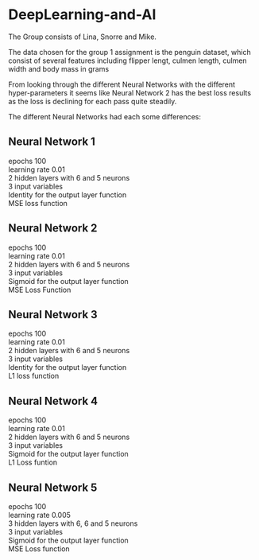 # DeepLearning-and-AI 
The Group consists of Lina, Snorre and Mike.


The data chosen for the group 1 assignment is the penguin dataset, which consist of several features including flipper lengt, culmen length, culmen width and body mass in grams

From looking through the different Neural Networks with the different hyper-parameters it seems like Neural Network 2 has the best loss results as the loss is declining for each pass quite steadily. 

The different Neural Networks had each some differences:

## Neural Network 1
epochs 100  <br />
learning rate 0.01 <br />
2 hidden layers with 6 and 5 neurons <br />
3 input variables <br />
Identity for the output layer function <br />
MSE loss function <br />

## Neural Network 2
epochs 100 <br />
learning rate 0.01 <br />
2 hidden layers with 6 and 5 neurons <br />
3 input variables <br />
Sigmoid for the output layer function <br />
MSE Loss Function <br />

## Neural Network 3
epochs 100 <br />
learning rate 0.01 <br />
2 hidden layers with 6 and 5 neurons <br />
3 input variables <br />
Identity for the output layer function <br />
L1 loss function <br />

## Neural Network 4
epochs 100 <br />
learning rate 0.01 <br />
2 hidden layers with 6 and 5 neurons <br />
3 input variables <br />
Sigmoid for the output layer function <br />
L1 Loss funtion <br />

## Neural Network 5
epochs 100 <br />
learning rate 0.005 <br />
3 hidden layers with 6, 6 and 5 neurons <br />
3 input variables <br />
Sigmoid for the output layer function <br />
MSE Loss function

